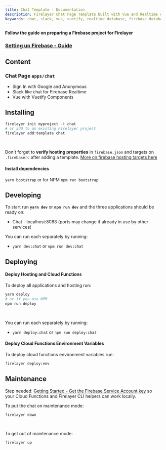 ```yaml
---
title: Chat Template - Documentation
description: Firelayer Chat Page Template built with Vue and Realtime database
keywords: chat, slack, vue, vuetify, realtime database, firebase database, firebase chat
---
```


**Follow the guide on preparing a Firebase project for Firelayer**
### [Setting up Firebase - Guide](/docs/setting-up-firebase)

## Content

### Chat Page `apps/chat`
- Sign In with Google and Anonymous
- Slack like chat for Firebase Realtime
- Vue with Vuetify Components

## Installing

```sh
firelayer init myproject -t chat
# or add to an existing Firelayer project
firelayer add:template chat
```

<br>

Don't forget to **verify hosting properties** in `firebase.json` and targets on `.firebaserc` after adding a template. <a href="https://firebase.google.com/docs/cli/targets" target="_blank">More on firebase hosting targets here</a>

#### Install dependencies
`yarn bootstrap` or for NPM `npm run bootstrap`

## Developing

To start run **`yarn dev`** or **`npm run dev`** and the three applications should be ready on:
- Chat - <span class="accent--text">localhost:8083</span>
(ports may change if already in use by other services)

You can run each separately by running:
- `yarn dev:chat` or `npm run dev:chat`

## Deploying

#### Deploy Hosting and Cloud Functions
To deploy all applications and hosting run:
```sh
yarn deploy
# or if you use NPM
npm run deploy
```

<br>

You can run each separately by running:
- `yarn deploy:chat` or `npm run deploy:chat`

#### Deploy Cloud Functions Environment Variables
To deploy cloud functions environment variables run:
```sh
firelayer deploy:env
```

## Maintenance

Step needed: [Getting Started - Get the Firebase Service Account key](/docs/getting-started#get-the-firebase-service-account-key) so your Cloud Functions and Firelayer CLI helpers can work locally.

To put the chat on maintenance mode:
```sh
firelayer down
```

<br>

To get out of maintenance mode:
```sh
firelayer up
```
